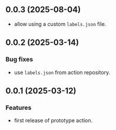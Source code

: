 ## 0.0.3 (2025-08-04)

- allow using a custom `labels.json` file.

## 0.0.2 (2025-03-14)
### Bug fixes

- use `labels.json` from action repository.

## 0.0.1 (2025-03-12)
### Features

- first release of prototype action.
